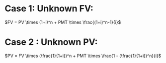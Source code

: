 # Case 1: Unknown FV:
$FV = PV \times (1+i)^n + PMT \times \frac{(1+i)^n-1}{i}$  
# Case 2 : Unknown PV:
$PV = FV \times (\frac{1}{1+i})^n + PMT \times \frac{1 - (\frac{1}{1+i})^n}{i}$
